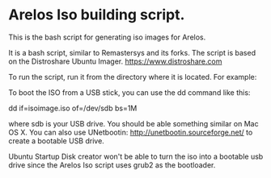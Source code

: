 Arelos Iso building script.
=========================

This is the bash script for generating iso images for Arelos.

It is a bash script, similar to Remastersys and its forks.  The script is 
based on the Distroshare Ubuntu Imager. https://www.distroshare.com

To run the script, run it from the directory where it is located.  For example:

To boot the ISO from a USB stick, you can use the dd command like this:

dd if=isoimage.iso of=/dev/sdb bs=1M

where sdb is your USB drive.  You should be able something similar on Mac OS X.
You can also use UNetbootin: http://unetbootin.sourceforge.net/ to create a 
bootable USB drive.

Ubuntu Startup Disk creator won't be able to turn the iso into a bootable 
usb drive since the Arelos Iso script uses grub2 as the bootloader.

